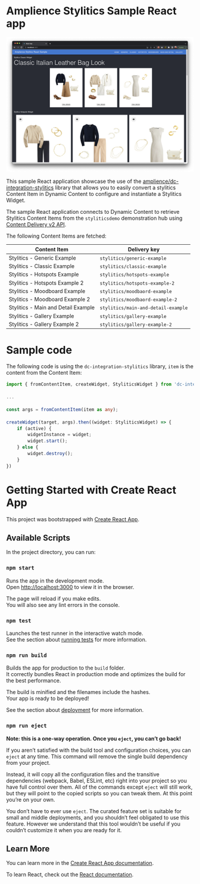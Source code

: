 # Amplience Stylitics Sample React app

![Amplience Stylitics Sample React app)](./docs/media/stylitics-sample-1.png)

This sample React application showcase the use of the [amplience/dc-integration-stylitics](https://github.com/amplience/dc-integration-stylitics) library that allows you to easily convert a stylitics Content Item in Dynamic Content to configure and instantiate a Stylitics Widget.

The sample React application connects to Dynamic Content to retrieve Stylitics Content Items from the `styliticsdemo` demonstration hub using [Content Delivery v2 API](https://amplience.com/developers/docs/apis/content-delivery/content-delivery-overview).

The following Content Items are fetched:

|Content Item|Delivery key|
|------------|------------|
|Stylitics - Generic Example|`stylitics/generic-example`|
|Stylitics - Classic Example|`stylitics/classic-example`|
|Stylitics - Hotspots Example|`stylitics/hotspots-example`|
|Stylitics - Hotspots Example 2|`stylitics/hotspots-example-2`|
|Stylitics - Moodboard Example|`stylitics/moodbaord-example`|
|Stylitics - Moodboard Example 2|`stylitics/moodbaord-example-2`|
|Stylitics - Main and Detail Example|`stylitics/main-and-detail-example`|
|Stylitics - Gallery Example|`stylitics/gallery-example`|
|Stylitics - Gallery Example 2|`stylitics/gallery-example-2`|

# Sample code

The following code is using the `dc-integration-stylitics` library, `item` is the content from the Content Item:

```ts
import { fromContentItem, createWidget, StyliticsWidget } from 'dc-integration-stylitics';

...

const args = fromContentItem(item as any);

createWidget(target, args).then((widget: StyliticsWidget) => {
    if (active) {
        widgetInstance = widget;
        widget.start();
    } else {
        widget.destroy();
    }
})
```


# Getting Started with Create React App

This project was bootstrapped with [Create React App](https://github.com/facebook/create-react-app).

## Available Scripts

In the project directory, you can run:

### `npm start`

Runs the app in the development mode.\
Open [http://localhost:3000](http://localhost:3000) to view it in the browser.

The page will reload if you make edits.\
You will also see any lint errors in the console.

### `npm test`

Launches the test runner in the interactive watch mode.\
See the section about [running tests](https://facebook.github.io/create-react-app/docs/running-tests) for more information.

### `npm run build`

Builds the app for production to the `build` folder.\
It correctly bundles React in production mode and optimizes the build for the best performance.

The build is minified and the filenames include the hashes.\
Your app is ready to be deployed!

See the section about [deployment](https://facebook.github.io/create-react-app/docs/deployment) for more information.

### `npm run eject`

**Note: this is a one-way operation. Once you `eject`, you can’t go back!**

If you aren’t satisfied with the build tool and configuration choices, you can `eject` at any time. This command will remove the single build dependency from your project.

Instead, it will copy all the configuration files and the transitive dependencies (webpack, Babel, ESLint, etc) right into your project so you have full control over them. All of the commands except `eject` will still work, but they will point to the copied scripts so you can tweak them. At this point you’re on your own.

You don’t have to ever use `eject`. The curated feature set is suitable for small and middle deployments, and you shouldn’t feel obligated to use this feature. However we understand that this tool wouldn’t be useful if you couldn’t customize it when you are ready for it.

## Learn More

You can learn more in the [Create React App documentation](https://facebook.github.io/create-react-app/docs/getting-started).

To learn React, check out the [React documentation](https://reactjs.org/).
